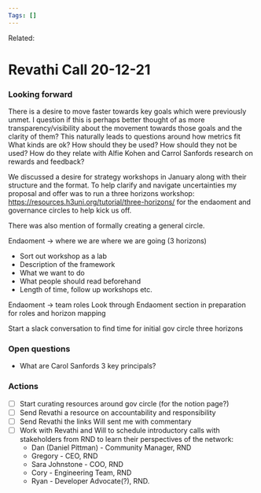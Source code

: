 ```yaml
---
Tags: []
---
```

Related: 
# Revathi Call 20-12-21

### Looking forward
There is a desire to move faster towards key goals which were previously unmet. I question if this is perhaps better thought of as more transparency/visibility about the movement towards those goals and the clarity of them? This naturally leads to questions around how metrics fit What kinds are ok? How should they be used? How should they not be used? How do they relate with Alfie Kohen and Carrol Sanfords research on rewards and feedback?

We discussed a desire for strategy workshops in January along with their structure and the format. To help clarify and navigate uncertainties my proposal and offer was to run a three horizons workshop: https://resources.h3uni.org/tutorial/three-horizons/ for the endaoment and governance circles to help kick us off. 

There was also mention of formally creating a general circle. 

Endaoment -> where we are where we are going (3 horizons)
- Sort out workshop as a lab
- Description of the framework
- What we want to do
- What people should read beforehand
- Length of time, follow up workshops etc.

Endaoment -> team roles 
Look through Endaoment section in preparation for roles and horizon mapping

Start a slack conversation to find time for initial gov circle three horizons


### Open questions
- What are Carol Sanfords 3 key principals?


### Actions
- [ ] Start curating resources around gov circle (for the notion page?)
- [ ] Send Revathi a resource on accountability and responsibility
- [ ] Send Revathi the links Will sent me with commentary 
- [ ] Work with Revathi and Will to schedule introductory calls with stakeholders from RND to learn their perspectives of the network:
	-   Dan (Daniel Pittman) - Community Manager, RND
	-   Gregory - CEO, RND
	-   Sara Johnstone - COO, RND
	-   Cory - Engineering Team, RND
	-   Ryan - Developer Advocate(?), RND.